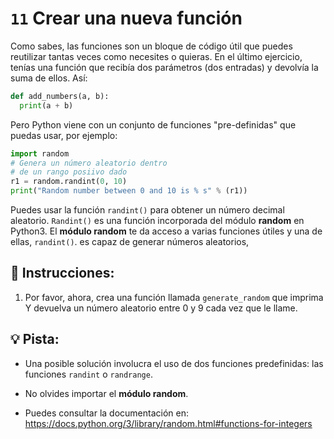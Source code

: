 # `11` Crear una nueva función

Como sabes, las funciones son un bloque de código útil que puedes reutilizar tantas veces como necesites o quieras. En el último ejercicio, tenías una función que recibía dos parámetros 
(dos entradas) y devolvía la suma de ellos. Así:

```py
def add_numbers(a, b):
  print(a + b)
```

Pero Python viene con un conjunto de funciones "pre-definidas" que puedas usar, por ejemplo:

```py
import random
# Genera un número aleatorio dentro
# de un rango posiivo dado
r1 = random.randint(0, 10)
print("Random number between 0 and 10 is % s" % (r1))
```

Puedes usar la función `randint()` para obtener un número decimal aleatorio. `Randint()` es una función incorporada del módulo **random** en Python3.
El **módulo random** te da acceso a varias funciones útiles y una de ellas, `randint()`. es capaz de generar números aleatorios, 

## 📝 Instrucciones:

1. Por favor, ahora, crea una función llamada `generate_random` que imprima Y devuelva un número 
aleatorio entre 0 y 9 cada vez que le llame.

## 💡 Pista:

- Una posible solución involucra el uso de dos funciones predefinidas: las funciones `randint` o `randrange`.

- No olvides importar el **módulo random**.

- Puedes consultar la documentación en: https://docs.python.org/3/library/random.html#functions-for-integers


